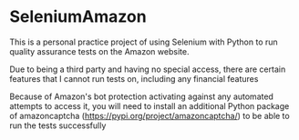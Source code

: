 # SeleniumAmazon

This is a personal practice project of using Selenium with Python to run quality assurance tests on the Amazon website.

Due to being a third party and having no special access, there are certain features that I cannot run tests on, including any financial features

Because of Amazon's bot protection activating against any automated attempts to access it, you will need to install an additional Python package of amazoncaptcha (https://pypi.org/project/amazoncaptcha/) to be able to run the tests successfully 
